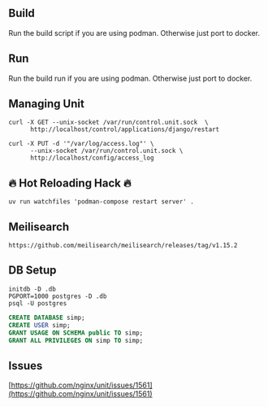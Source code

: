 ## Build

Run the build script if you are using podman. Otherwise just port to docker.

## Run

Run the build run if you are using podman. Otherwise just port to docker.

## Managing Unit

```console
curl -X GET --unix-socket /var/run/control.unit.sock  \
      http://localhost/control/applications/django/restart

curl -X PUT -d '"/var/log/access.log"' \
      --unix-socket /var/run/control.unit.sock \
      http://localhost/config/access_log
```
 
 
## 🔥 Hot Reloading Hack 🔥

```console
uv run watchfiles 'podman-compose restart server' .
```

## Meilisearch

```
https://github.com/meilisearch/meilisearch/releases/tag/v1.15.2
```

## DB Setup

```console
initdb -D .db
PGPORT=1000 postgres -D .db
psql -U postgres
```

```sql
CREATE DATABASE simp;
CREATE USER simp;
GRANT USAGE ON SCHEMA public TO simp;
GRANT ALL PRIVILEGES ON simp TO simp;
```

## Issues

[https://github.com/nginx/unit/issues/1561](https://github.com/nginx/unit/issues/1561)
